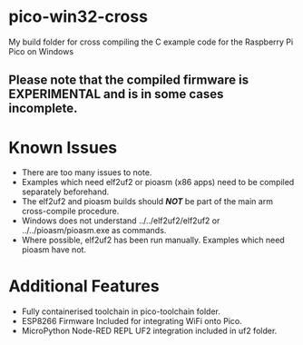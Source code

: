 # pico-win32-cross
My build folder for cross compiling the C example code for the Raspberry Pi Pico on Windows

## Please note that the compiled firmware is EXPERIMENTAL and is in some cases incomplete. ##

# Known Issues
 * There are too many issues to note.
 * Examples which need elf2uf2 or pioasm (x86 apps) need to be compiled separately beforehand.
 * The elf2uf2 and pioasm builds should ***NOT*** be part of the main arm cross-compile procedure.
 * Windows does not understand ../../elf2uf2/elf2uf2 or ../../pioasm/pioasm.exe as commands.
 * Where possible, elf2uf2 has been run manually. Examples which need pioasm have not.

# Additional Features
 * Fully containerised toolchain in pico-toolchain folder.
 * ESP8266 Firmware Included for integrating WiFi onto Pico.
 * MicroPython Node-RED REPL UF2 integration included in uf2 folder.
